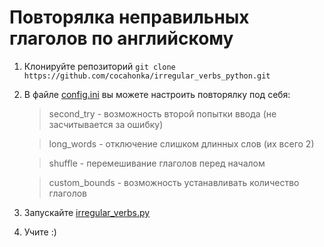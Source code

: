 # Повторялка неправильных глаголов по английскому

1. Клонируйте репозиторий `git clone https://github.com/cocahonka/irregular_verbs_python.git`
2. В файле [config.ini](config.ini) вы можете настроить повторялку под себя:
    > second_try - возможность второй попытки ввода (не засчитывается за ошибку)

    > long_words - отключение слишком длинных слов (их всего 2)

    > shuffle - перемешивание глаголов перед началом

    > custom_bounds - возможность устанавливать количество глаголов
3. Запускайте [irregular_verbs.py](irregular_verbs.py)
4. Учите :)
